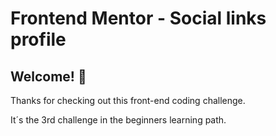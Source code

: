 # Frontend Mentor - Social links profile

## Welcome! 👋

Thanks for checking out this front-end coding challenge.

It´s the 3rd challenge in the beginners learning path.
